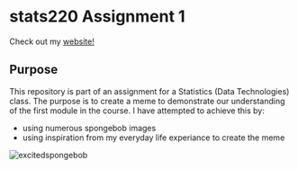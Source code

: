 # stats220 Assignment 1


Check out my [website!](https://sharleenk45.github.io/stats220/)

## Purpose
This repository is part of an assignment for a Statistics (Data Technologies) class. The purpose is to create a meme to demonstrate our understanding of the first module in the course.
I have attempted to achieve this by:

* using numerous spongebob images 
* using inspiration from my everyday life experiance to create the meme

![excitedspongebob](https://media4.giphy.com/media/nDSlfqf0gn5g4/giphy.gif)

